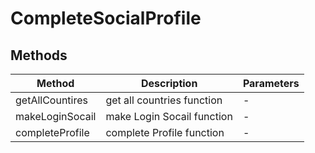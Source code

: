 # CompleteSocialProfile

## Methods

<!-- @vuese:CompleteSocialProfile:methods:start -->
|Method|Description|Parameters|
|---|---|---|
|getAllCountires|get all countries function|-|
|makeLoginSocail|make Login Socail function|-|
|completeProfile|complete Profile function|-|

<!-- @vuese:CompleteSocialProfile:methods:end -->


